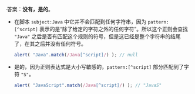 ·答案：**没有，是的**。

- 在脚本 `subject:Java` 中它并不会匹配到任何字符串，因为 `pattern:[^script]` 表示的是“除了给定的字符之外的任何字符”。所以这个正则会查找 `"Java"` 之后是否有匹配这个规则的符号，但是这已经是整个字符串的结尾了，在其之后并没有任何符号。

    ```js run
    alert( "Java".match(/Java[^script]/) ); // null
    ```

- 是的，因为正则表达式是大小写敏感的，`pattern:[^script]` 部分匹配到了字符 `"S"`。

    ```js run
    alert( "JavaScript".match(/Java[^script]/) ); // "JavaS"
    ```
